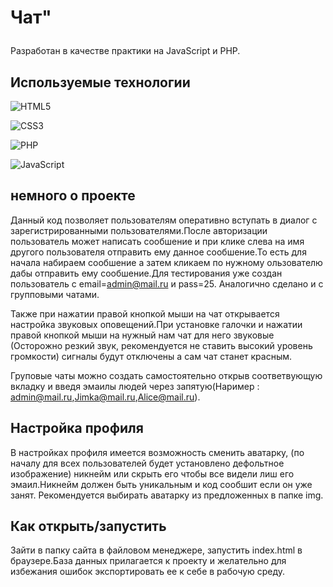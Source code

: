 #  Чат"</p>
Разработан в качестве практики на JavaScript и PHP. 

## Используемые технологии

![HTML5](https://img.shields.io/badge/html5-%23E34F26.svg?style=for-the-badge&logo=html5&logoColor=white)

![CSS3](https://img.shields.io/badge/css3-%231572B6.svg?style=for-the-badge&logo=css3&logoColor=white)

![PHP](https://img.shields.io/badge/php-%23777BB4.svg?style=for-the-badge&logo=php&logoColor=white)

![JavaScript](https://img.shields.io/badge/javascript-%23323330.svg?style=for-the-badge&logo=javascript&logoColor=%23F7DF1E)


## немного о проекте
Данный код позволяет пользователям оперативно вступать в диалог с зарегистрированными пользователями.После авторизации пользователь может написать сообшение и при клике слева на имя другого пользователя отправить ему данное сообшение.То есть для начала набираем сообшение а затем кликаем по нужному ользователю дабы отправить ему сообшение.Для тестирования уже создан пользователь с email=admin@mail.ru и pass=25.
Аналогично сделано и с групповыми чатами.

Также при нажатии правой кнопкой мыши на чат открывается настройка звуковых оповещений.При установке галочки и нажатии правой кнопкой мыши на нужный нам чат для него звуковые (Осторожно резкий звук, рекомендуется не ставить высокий уровень громкости) сигналы будут отключены а сам чат станет красным.

Груповые чаты можно создать самостоятельно открыв соответвующую вкладку и введя эмаилы людей через запятую(Наример : admin@mail.ru,Jimka@mail.ru,Alice@mail.ru).



## Настройка профиля
В настройках профиля имеется возможность сменить аватарку, (по началу для всех пользователей будет установлено дефольтное изображение) никнейм или скрыть его чтобы все видели лиш его эмаил.Никнейм должен быть уникальным и код сообшит если он уже занят. Рекомендуется выбирать аватарку из предложенных в папке img.


## Как открыть/запустить

Зайти в папку сайта в файловом менеджере, запустить  index.html в браузере.База данных прилагается к проекту и желательно для избежания ошибок экспортировать ее к себе в рабочую среду.


